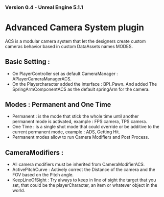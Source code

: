 ﻿### Version 0.4 - Unreal Engine 5.1.1
# Advanced Camera System plugin
ACS is a modular camera system that let the designers create custom cameras behavior based in custom DataAssets names MODES.

## Basic Setting : 
* On PlayerController set as default CameraManager : APlayerCameraManagerACS.
* On the Playercharacter added the interface : BPI_Pawn. And added The SpringArmComponentACS as the default springArm for the camera.

## Modes : Permanent and One Time
* Permanent : is the mode that stick the whole time until another permanent mode is activated, example : FPS camera, TPS camera.
* One Time : is a single shot mode that could override or be additive to the current permanent mode, example : ADS, Getting Hit.
* Permanent modes allow to run Camera Modifiers and Post Process.

## CameraModifiers : 
* All camera modifiers must be inherited from CameraModifierACS.
* ActivePitchCurve : Actively correct the Distance of the camera and the FOV based on the Pitch angle.
* KeepLineOfSight : Try always to keep in line of sight the target that you set, that could be the playerCharacter, an item or whatever object in the world.